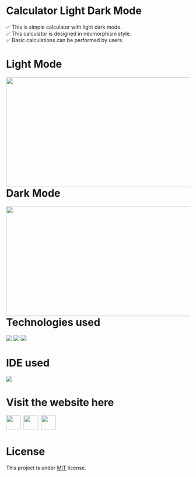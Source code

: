 # Calculator Light Dark Mode
✅ This is simple calculator with light dark mode.<br/> 
✅ This calculator is designed in neumorphism style.<br/> 
✅ Basic calculations can be performed by users.

# Light Mode
<img align="left" height="300px" width="2000px" src="https://github.com/ValentineFernandes/ValentineFernandes/blob/main/Portfolio/img6.jpg">

# Dark Mode
<img align="left" height="300px" width="2000px" src="https://github.com/ValentineFernandes/ValentineFernandes/blob/main/Portfolio/img6-1.jpg">

# Technologies used
<img src="https://img.shields.io/badge/HTML5-FF3300?style=for-the-badge&logo=html5&logoColor=white">
<img src="https://img.shields.io/badge/CSS3-0066FF?style=for-the-badge&logo=css3&logoColor=white">
<img src="https://img.shields.io/badge/JavaScript-FFF600?style=for-the-badge&logo=javascript&logoColor=white">

# IDE used
<img src="https://img.shields.io/badge/Atom-00E68A?style=for-the-badge&logo=Atom&logoColor=white">

# Visit the website here
<a href="https://valentinefernandes.github.io/calculator-light-dark-mode/">
<img width="40" height="40" src="https://github.com/ValentineFernandes/ValentineFernandes/blob/main/Portfolio/github.png"></a>
&nbsp;<a href="https://calculatorlightdarkmode.netlify.app"><img width="40" height="40" src="https://github.com/ValentineFernandes/ValentineFernandes/blob/main/Portfolio/netlify.jpg"></a>
&nbsp;<a href="https://calculator-light-dark-mode-three.vercel.app/"><img width="40" height="40" src="https://github.com/ValentineFernandes/ValentineFernandes/blob/main/Portfolio/vercel.png"></a>

# License
This project is under <a href="https://github.com/ValentineFernandes/calculator-light-dark-mode/blob/main/LICENSE">MIT</a> license. 




